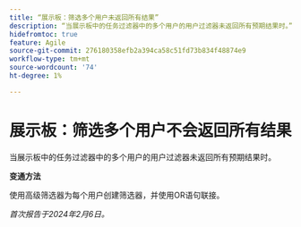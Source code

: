 ```yaml
---
title: “展示板：筛选多个用户未返回所有结果”
description: “当展示板中的任务过滤器中的多个用户的用户过滤器未返回所有预期结果时。”
hidefromtoc: true
feature: Agile
source-git-commit: 276180358efb2a394ca58c51fd73b834f48874e9
workflow-type: tm+mt
source-wordcount: '74'
ht-degree: 1%

---
```



# 展示板：筛选多个用户不会返回所有结果

当展示板中的任务过滤器中的多个用户的用户过滤器未返回所有预期结果时。

**变通方法**

使用高级筛选器为每个用户创建筛选器，并使用OR语句联接。

_首次报告于2024年2月6日。_
